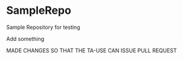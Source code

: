 # SampleRepo
Sample Repository for testing

Add something


MADE CHANGES SO THAT THE TA-USE CAN ISSUE PULL REQUEST
